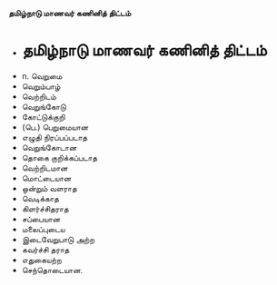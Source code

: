 **தமிழ்நாடு மாணவர் கணினித் திட்டம்**
- # தமிழ்நாடு மாணவர் கணினித் திட்டம்
- n. வெறுமை
- வெறும்பாழ்
- வெற்றிடம்
- வெறுங்கோடு
- கோட்டுக்குறி
- (பெ.) பெறுமையான
- எழுதி நிரப்பப்படாத
- வெறுங்கோடான
- தொகை குறிக்கப்படாத
- வெற்றிடமான
- மொட்டையான
- ஒன்றும் வளராத
- வெடிக்காத
- கிளர்ச்சிதராத
- சப்பையான
- மலைப்புடைய
- இடைவேறுபாடு அற்ற
- கவர்ச்சி தராத
- எதுகையற்ற
- செந்தொடையான.

